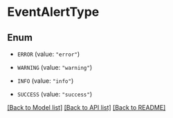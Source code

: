 # EventAlertType

## Enum


* `ERROR` (value: `"error"`)

* `WARNING` (value: `"warning"`)

* `INFO` (value: `"info"`)

* `SUCCESS` (value: `"success"`)


[[Back to Model list]](../README.md#documentation-for-models) [[Back to API list]](../README.md#documentation-for-api-endpoints) [[Back to README]](../README.md)


